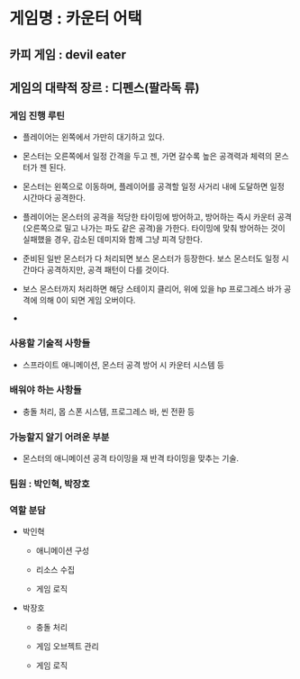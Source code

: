 # 게임명 : 카운터 어택

## 카피 게임 : devil eater

## 게임의 대략적 장르 : 디펜스(팔라독 류)

### 게임 진행 루틴

* 플레이어는 왼쪽에서 가만히 대기하고 있다.

* 몬스터는 오른쪽에서 일정 간격을 두고 젠, 가면 갈수록 높은 공격력과 체력의 몬스터가 젠 된다.

* 몬스터는 왼쪽으로 이동하며, 플레이어를 공격할 일정 사거리 내에 도달하면 일정 시간마다 공격한다.

* 플레이어는 몬스터의 공격을 적당한 타이밍에 방어하고, 방어하는 즉시 카운터 공격(오른쪽으로 밀고 나가는 파도 같은 공격)을 가한다. 타이밍에 맞춰 방어하는 것이 실패했을 경우, 감소된 데미지와 함께 그냥 피격 당한다.

* 준비된 일반 몬스터가 다 처리되면 보스 몬스터가 등장한다. 보스 몬스터도 일정 시간마다 공격하지만, 공격 패턴이 다를 것이다.

* 보스 몬스터까지 처리하면 해당 스테이지 클리어, 위에 있을 hp 프로그레스 바가 공격에 의해 0이 되면 게임 오버이다.

* 

### 사용할 기술적 사항들

* 스프라이트 애니메이션, 몬스터 공격 방어 시 카운터 시스템 등

 

### 배워야 하는 사항들

* 충돌 처리, 몹 스폰 시스템, 프로그레스 바, 씬 전환 등

 

### 가능할지 알기 어려운 부분

* 몬스터의 애니메이션 공격 타이밍을 재 반격 타이밍을 맞추는 기술.

### 팀원 : 박인혁, 박장호

### 역할 분담

* 박인혁

	* 애니메이션 구성

	* 리소스 수집

	* 게임 로직

 

* 박장호

	* 충돌 처리

	* 게임 오브젝트 관리

	* 게임 로직